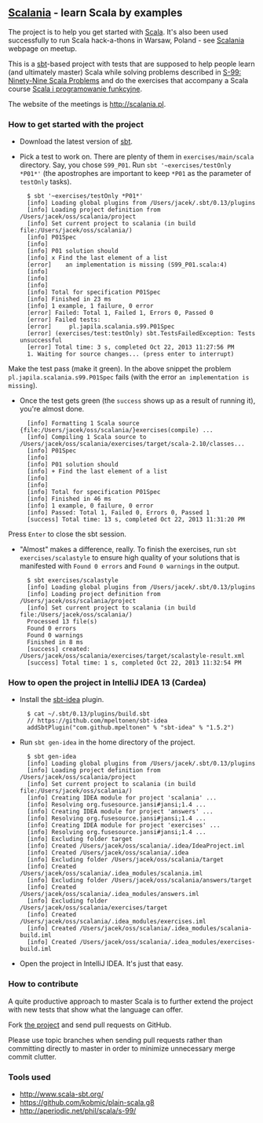 ## [Scalania](http://scalania.pl) - learn Scala by examples

The project is to help you get started with [Scala](http://scala-lang.org). It's also been used successfully to run Scala hack-a-thons in Warsaw, Poland - see [Scalania](http://scalania.pl) webpage on meetup.

This is a [sbt](http://www.scala-sbt.org/)-based project with tests that are supposed to help people learn (and ultimately master) Scala while solving problems described in [S-99: Ninety-Nine Scala Problems](http://aperiodic.net/phil/scala/s-99/) and do the exercises that accompany a Scala course [Scala i programowanie funkcyjne](http://www.grzegorzbalcerek.net/scalafp.html).

The website of the meetings is http://scalania.pl.

### How to get started with the project
* Download the latest version of [sbt](http://www.scala-sbt.org/).
* Pick a test to work on. There are plenty of them in `exercises/main/scala` directory. Say, you chose `S99_P01`. Run `sbt '~exercises/testOnly *P01*'` (the apostrophes are important to keep `*P01` as the parameter of `testOnly` tasks).

        $ sbt '~exercises/testOnly *P01*'
        [info] Loading global plugins from /Users/jacek/.sbt/0.13/plugins
        [info] Loading project definition from /Users/jacek/oss/scalania/project
        [info] Set current project to scalania (in build file:/Users/jacek/oss/scalania/)
        [info] P01Spec
        [info]
        [info] P01 solution should
        [info] x Find the last element of a list
        [error]    an implementation is missing (S99_P01.scala:4)
        [info]
        [info]
        [info]
        [info] Total for specification P01Spec
        [info] Finished in 23 ms
        [info] 1 example, 1 failure, 0 error
        [error] Failed: Total 1, Failed 1, Errors 0, Passed 0
        [error] Failed tests:
        [error] 	pl.japila.scalania.s99.P01Spec
        [error] (exercises/test:testOnly) sbt.TestsFailedException: Tests unsuccessful
        [error] Total time: 3 s, completed Oct 22, 2013 11:27:56 PM
        1. Waiting for source changes... (press enter to interrupt)

Make the test pass (make it green). In the above snippet the problem `pl.japila.scalania.s99.P01Spec` fails (with the error `an implementation is missing`).

* Once the test gets green (the `success` shows up as a result of running it), you're almost done.

        [info] Formatting 1 Scala source {file:/Users/jacek/oss/scalania/}exercises(compile) ...
        [info] Compiling 1 Scala source to /Users/jacek/oss/scalania/exercises/target/scala-2.10/classes...
        [info] P01Spec
        [info]
        [info] P01 solution should
        [info] + Find the last element of a list
        [info]
        [info]
        [info] Total for specification P01Spec
        [info] Finished in 46 ms
        [info] 1 example, 0 failure, 0 error
        [info] Passed: Total 1, Failed 0, Errors 0, Passed 1
        [success] Total time: 13 s, completed Oct 22, 2013 11:31:20 PM

Press `Enter` to close the sbt session.

* "Almost" makes a difference, really. To finish the exercises, run `sbt exercises/scalastyle` to ensure high quality of your solutions that is manifested with `Found 0 errors` and `Found 0 warnings` in the output.

        $ sbt exercises/scalastyle
        [info] Loading global plugins from /Users/jacek/.sbt/0.13/plugins
        [info] Loading project definition from /Users/jacek/oss/scalania/project
        [info] Set current project to scalania (in build file:/Users/jacek/oss/scalania/)
        Processed 13 file(s)
        Found 0 errors
        Found 0 warnings
        Finished in 8 ms
        [success] created: /Users/jacek/oss/scalania/exercises/target/scalastyle-result.xml
        [success] Total time: 1 s, completed Oct 22, 2013 11:32:54 PM

### How to open the project in IntelliJ IDEA 13 (Cardea)
* Install the [sbt-idea](https://github.com/mpeltonen/sbt-idea) plugin.

        $ cat ~/.sbt/0.13/plugins/build.sbt
        // https://github.com/mpeltonen/sbt-idea
        addSbtPlugin("com.github.mpeltonen" % "sbt-idea" % "1.5.2")

* Run `sbt gen-idea` in the home directory of the project.

        $ sbt gen-idea
        [info] Loading global plugins from /Users/jacek/.sbt/0.13/plugins
        [info] Loading project definition from /Users/jacek/oss/scalania/project
        [info] Set current project to scalania (in build file:/Users/jacek/oss/scalania/)
        [info] Creating IDEA module for project 'scalania' ...
        [info] Resolving org.fusesource.jansi#jansi;1.4 ...
        [info] Creating IDEA module for project 'answers' ...
        [info] Resolving org.fusesource.jansi#jansi;1.4 ...
        [info] Creating IDEA module for project 'exercises' ...
        [info] Resolving org.fusesource.jansi#jansi;1.4 ...
        [info] Excluding folder target
        [info] Created /Users/jacek/oss/scalania/.idea/IdeaProject.iml
        [info] Created /Users/jacek/oss/scalania/.idea
        [info] Excluding folder /Users/jacek/oss/scalania/target
        [info] Created /Users/jacek/oss/scalania/.idea_modules/scalania.iml
        [info] Excluding folder /Users/jacek/oss/scalania/answers/target
        [info] Created /Users/jacek/oss/scalania/.idea_modules/answers.iml
        [info] Excluding folder /Users/jacek/oss/scalania/exercises/target
        [info] Created /Users/jacek/oss/scalania/.idea_modules/exercises.iml
        [info] Created /Users/jacek/oss/scalania/.idea_modules/scalania-build.iml
        [info] Created /Users/jacek/oss/scalania/.idea_modules/exercises-build.iml

* Open the project in IntelliJ IDEA. It's just that easy.

### How to contribute
A quite productive approach to master Scala is to further extend the project with new tests that show what the language can offer.

Fork [the project](https://github.com/jaceklaskowski/scalania) and send pull requests on GitHub.

Please use topic branches when sending pull requests rather than committing directly to master in order to minimize unnecessary merge commit clutter.

### Tools used
* http://www.scala-sbt.org/
* https://github.com/kobmic/plain-scala.g8
* http://aperiodic.net/phil/scala/s-99/
